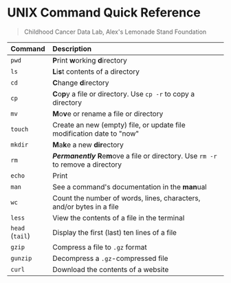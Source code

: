 # UNIX Command Quick Reference
> Childhood Cancer Data Lab, Alex's Lemonade Stand Foundation

Command | Description 
:-------|:--------------
`pwd` | **P**rint **w**orking **d**irectory
`ls` | **L**i**s**t contents of a directory
`cd` | **C**hange **d**irectory 
`cp` | **C**o**p**y a file or directory. Use `cp -r` to copy a directory
`mv` | **M**o**v**e or rename a file or directory
`touch` | Create an new (empty) file, or update file modification date to "now"
`mkdir` | **M**a**k**e a new **dir**ectory
`rm` | **_Permanently_** **R**e**m**ove a file or directory. Use `rm -r` to remove a directory
`echo` | Print
`man` | See a command's documentation in the **man**ual
`wc` | Count the number of words, lines, characters, and/or bytes in a file 
`less` | View the contents of a file in the terminal
`head` (`tail`) | Display the first (last) ten lines of a file
`gzip` | Compress a file to `.gz` format 
`gunzip` | Decompress a `.gz`-compressed file
`curl` | Download the contents of a website